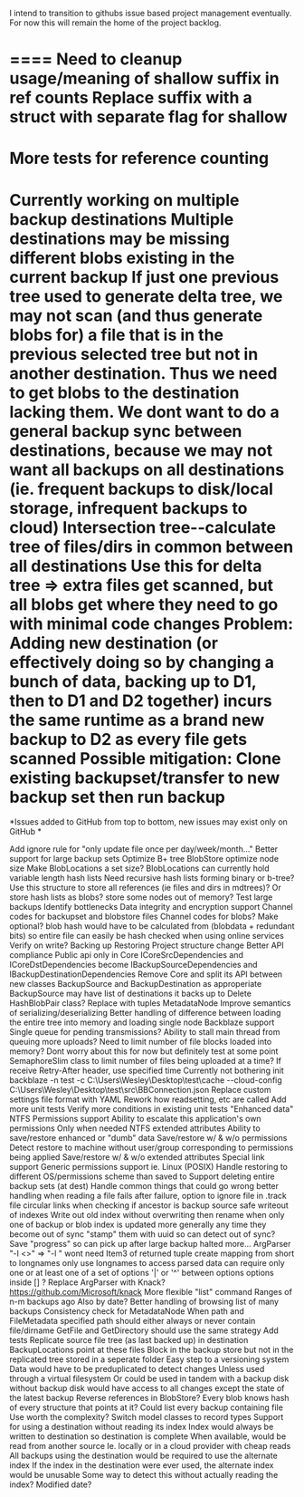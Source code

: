 I intend to transition to githubs issue based project management eventually. 
For now this will remain the home of the project backlog.

====
Need to cleanup usage/meaning of shallow suffix in ref counts
Replace suffix with a struct with separate flag for shallow
===
More tests for reference counting
===
Currently working on multiple backup destinations
Multiple destinations may be missing different blobs existing in the current backup
	If just one previous tree used to generate delta tree, we may not scan (and thus generate blobs for) a file that is in the previous selected tree but not in another destination. Thus we need to get blobs to the destination lacking them.
	We dont want to do a general backup sync between destinations, because we may not want all backups on all destinations (ie. frequent backups to disk/local storage, infrequent backups to cloud)
	Intersection tree--calculate tree of files/dirs in common between all destinations
		Use this for delta tree => extra files get scanned, but all blobs get where they need to go with minimal code changes
	Problem: Adding new destination (or effectively doing so by changing a bunch of data, backing up to D1, then to D1 and D2 together) incurs the same runtime as a brand new backup to D2 as every file gets scanned
		Possible mitigation: Clone existing backupset/transfer to new backup set then run backup
====

*Issues added to GitHub from top to bottom, new issues may exist only on GitHub
*

Add ignore rule for "only update file once per day/week/month..."
Better support for large backup sets
	Optimize B+ tree BlobStore
		optimize node size
			Make BlobLocations a set size?
				BlobLocations can currently hold variable length hash lists
					Need recursive hash lists forming binary or b-tree?
						Use this structure to store all references (ie files and dirs in mdtrees)?
					Or store hash lists as blobs?
		store some nodes out of memory?
	Test large backups
		Identify bottlenecks
Data integrity and encryption support
	Channel codes for backupset and blobstore files
	Channel codes for blobs?
		Make optional?
		blob hash would have to be calculated from (blobdata + redundant bits) so entire file can easily be hash checked when using online services
	Verify on write?
		Backing up
		Restoring
Project structure change
	Better API compliance
		Public api only in Core
	ICoreSrcDependencies and ICoreDstDependencies become IBackupSourceDependencies and IBackupDestinationDependencies
	Remove Core and split its API between new classes BackupSource and BackupDestination as approperiate
		BackupSource may have list of destinations it backs up to
Delete HashBlobPair class?
	Replace with tuples
MetadataNode
	Improve semantics of serializing/deserializing
		Better handling of difference between loading the entire tree into memory and loading single node
Backblaze support
	Single queue for pending transmissions?
	Ability to stall main thread from queuing more uploads?
		Need to limit number of file blocks loaded into memory?
			Dont worry about this for now but definitely test at some point
			SemaphoreSlim class to limit number of files being uploaded at a time?
	If receive Retry-After header, use specified time
		Currently not bothering
	init backblaze -n test -c C:\Users\Wesley\Desktop\test\cache --cloud-config C:\Users\Wesley\Desktop\test\src\BBConnection.json
Replace custom settings file format with YAML
	Rework how readsetting, etc are called
Add more unit tests
	Verify more conditions in existing unit tests
"Enhanced data"
	NTFS Permissions support
		Ability to escalate this application's own permissions
			Only when needed
	NTFS extended attributes
	Ability to save/restore enhanced or "dumb" data
		Save/restore w/ & w/o permissions
			Detect restore to machine without user/group corresponding to permissions being applied
		Save/restore w/ & w/o extended attributes
	Special link support
	Generic permissions support ie. Linux (POSIX)
		Handle restoring to different OS/permissions scheme than saved to
Support deleting entire backup sets (at dest)
Handle common things that could go wrong
	better handling when reading a file fails
		after failure, option to ignore file in .track file
	circular links when checking if ancestor is backup source
	safe writeout of indexes
		Write out old index without overwriting then rename
	when only one of backup or blob index is updated
		more generally any time they become out of sync
			"stamp" them with uuid so can detect out of sync?
	Save "progress" so can pick up after large backup halted
	more...
ArgParser
	"-l <>" => "-l <longname>"
		wont need Item3 of returned tuple
		create mapping from short to longnames
			only use longnames to access parsed data
	can require only one or at least one of a set of options
		'|' or '^' between options
		options inside [] ?
Replace ArgParser with Knack?
	https://github.com/Microsoft/knack
More flexible "list" command
	Ranges of n-m backups ago
		Also by date?
	Better handling of browsing list of many backups
Consistency check for MetadataNode
	When path and FileMetadata specified path should either always or never contain file/dirname
	GetFile and GetDirectory should use the same strategy
	Add tests
Replicate source file tree (as last backed up) in destination
	BackupLocations point at these files
	Block in the backup store but not in the replicated tree stored in a seperate folder
	Easy step to a versioning system
		Data would have to be preduplicated to detect changes
			Unless used through a virtual filesystem
			Or could be used in tandem with a backup disk
				without backup disk would have access to all changes except the state of the latest backup
Reverse references in BlobStore?
	Every blob knows hash of every structure that points at it?
	Could list every backup containing file
	Use worth the complexity?
Switch model classes to record types
Support for using a destination without reading its index
	Index would always be written to destination so destination is complete
	When available, would be read from another source
		Ie. locally or in a cloud provider with cheap reads
	All backups using the destination would be required to use the alternate index
		If the index in the destination were ever used, the alternate index would be unusable
			Some way to detect this without actually reading the index?
				Modified date?